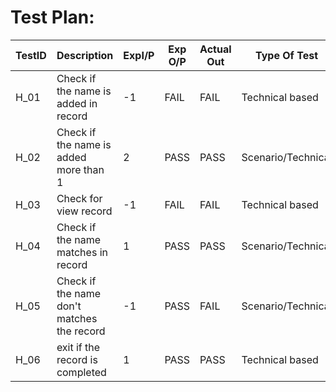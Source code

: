 # Test Plan:

TestID|	Description	                                |ExpI/P |Exp O/P |	Actual Out |	Type Of Test
------|---------------------------------------------|-------|--------|-------------|-------------
  H_01|	 Check if the name is added in record	      |-1     |  	FAIL |  FAIL       |	Technical based
  H_02|	Check if the name is added more than 1      |	2	    |    PASS|	PASS       |	Scenario/Technical
  H_03|	Check for view record	                      |-1	    |    FAIL|	FAIL       |	Technical based
  H_04|	Check if the name matches in record	        |1	    |   PASS |	PASS       |	Scenario/Technical
  H_05|	Check if the name don't matches the record	|-1	    |    PASS|	FAIL       |	Scenario/Technical
  H_06|	exit if the record is completed	            |1	    |    PASS|	PASS       |	Technical based
